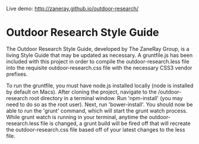 Live demo: http://zaneray.github.io/outdoor-research/

# Outdoor Research Style Guide
The Outdoor Research Style Guide, developed by The ZaneRay Group, is a living Style Guide that may be updated as necessary.  A gruntfile.js has been included with this project in order to compile the outdoor-research.less file into the requisite outdoor-research.css file with the necessary CSS3 vendor prefixes. 

To run the gruntfile, you must have node.js installed locally (node is installed by default on Macs). After cloning the project, navigate to the /outdoor-research root directory in a terminal window.  Run 'npm-install' (you may need to do so as the root user).  Next, run 'bower-install'.  You should now be able to run the 'grunt' command, which will start the grunt watch process.  While grunt watch is running in your terminal, anytime the outdoor-research.less file is changed, a grunt build will be fired off that will recreate the outdoor-research.css file based off of your latest changes to the less file.
